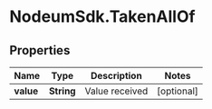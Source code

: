 # NodeumSdk.TakenAllOf

## Properties

Name | Type | Description | Notes
------------ | ------------- | ------------- | -------------
**value** | **String** | Value received | [optional] 


